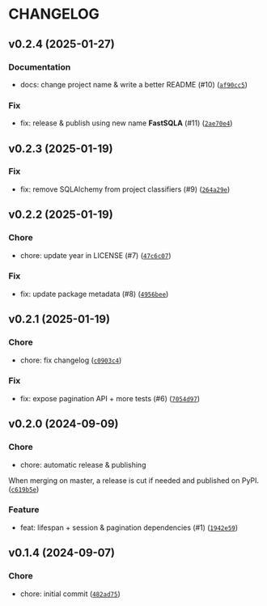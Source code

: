 # CHANGELOG

## v0.2.4 (2025-01-27)

### Documentation

* docs: change project name &amp; write a better README (#10) ([`af90cc5`](https://github.com/hadrien/FastSQLA/commit/af90cc5d8451f7184e40c30e942ef5ae43cfc888))

### Fix

* fix: release &amp; publish using new name **FastSQLA** (#11) ([`2ae70e4`](https://github.com/hadrien/FastSQLA/commit/2ae70e42a993d3a351c78fb43fd213f27ea88750))

## v0.2.3 (2025-01-19)

### Fix

* fix: remove SQLAlchemy from project classifiers (#9) ([`264a29e`](https://github.com/hadrien/FastSQLA/commit/264a29e3843c2547716a3d670452bdf837911133))

## v0.2.2 (2025-01-19)

### Chore

* chore: update year in LICENSE (#7) ([`47c6c07`](https://github.com/hadrien/FastSQLA/commit/47c6c07d302f60fc568a11b3ff9897ee74975685))

### Fix

* fix: update package metadata (#8) ([`4956bee`](https://github.com/hadrien/FastSQLA/commit/4956bee5b0a002bf20229026b8cb3701768ae72c))

## v0.2.1 (2025-01-19)

### Chore

* chore: fix changelog ([`c0903c4`](https://github.com/hadrien/FastSQLA/commit/c0903c437a38db953dada3cf51ff8b7f6fe6c80c))

### Fix

* fix: expose pagination API + more tests (#6) ([`7054d97`](https://github.com/hadrien/FastSQLA/commit/7054d9732ad009e3e9cdae8e9eee3274cd476f4c))

## v0.2.0 (2024-09-09)

### Chore

* chore: automatic release &amp; publishing

When merging on master, a release is cut if needed and published on
PyPI. ([`c619b5e`](https://github.com/hadrien/FastSQLA/commit/c619b5e6fa612e72a8b446a266d693b7a02afb9a))

### Feature

* feat: lifespan + session &amp; pagination dependencies (#1) ([`1942e59`](https://github.com/hadrien/FastSQLA/commit/1942e59a13f6457c781ccca512c8d97e79603f7e))

## v0.1.4 (2024-09-07)

### Chore

* chore: initial commit ([`482ad75`](https://github.com/hadrien/FastSQLA/commit/482ad752ce04dd7b8d0acd37d5c1035bb82ee2eb))
